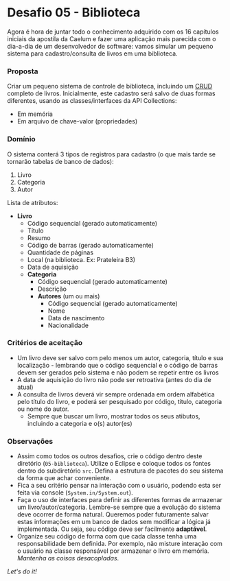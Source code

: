 # Desafio 05 - Biblioteca

Agora é hora de juntar todo o conhecimento adquirido com os 16 capítulos iniciais da apostila da Caelum e fazer uma aplicação mais parecida com o dia-a-dia de um desenvolvedor de software: vamos simular um pequeno sistema para cadastro/consulta de livros em uma biblioteca.

### Proposta

Criar um pequeno sistema de controle de biblioteca, incluindo um [CRUD](https://pt.wikipedia.org/wiki/CRUD) completo de livros. Inicialmente, este cadastro será salvo de duas formas diferentes, usando as classes/interfaces da API Collections:

- Em memória
- Em arquivo de chave-valor (propriedades)

### Domínio

O sistema conterá 3 tipos de registros para cadastro (o que mais tarde se tornarão tabelas de banco de dados):

1. Livro
2. Categoria
3. Autor

Lista de atributos:

- **Livro**
    - Código sequencial (gerado automaticamente)
    - Título
    - Resumo
    - Código de barras (gerado automaticamente)
    - Quantidade de páginas
    - Local (na biblioteca. Ex: Prateleira B3)
    - Data de aquisição
    - **Categoria**
        - Código sequencial (gerado automaticamente)
        - Descrição
        - **Autores** (um ou mais)
            - Código sequencial (gerado automaticamente)
            - Nome
            - Data de nascimento
            - Nacionalidade

### Critérios de aceitação

- Um livro deve ser salvo com pelo menos um autor, categoria, título e sua localização - lembrando que o código sequencial e o código de barras devem ser gerados pelo sistema e não podem se repetir entre os livros
- A data de aquisição do livro não pode ser retroativa (antes do dia de atual)
- A consulta de livros deverá vir sempre ordenada em ordem alfabética pelo título do livro, e poderá ser pesquisado por código, título, categoria ou nome do autor.
    - Sempre que buscar um livro, mostrar todos os seus atibutos, incluindo a categoria e o(s) autor(es)

### Observações

- Assim como todos os outros desafios, crie o código dentro deste diretório (`05-biblioteca`). Utilize o Eclipse e coloque todos os fontes dentro do subdiretório `src`. Defina a estrutura de pacotes do seu sistema da forma que achar conveniente.
- Fica a seu critério pensar na interação com o usuário, podendo esta ser feita via console (`System.in/System.out`).
- Faça o uso de interfaces para definir as diferentes formas de armazenar um livro/autor/categoria. Lembre-se sempre que a evolução do sistema deve ocorrer de forma natural. Queremos poder futuramente salvar estas informações em um banco de dados sem modificar a lógica já implementada. Ou seja, seu código deve ser facilmente **adaptável**.
- Organize seu código de forma com que cada classe tenha uma responsabilidade bem definida. Por exemplo, não misture interação com o usuário na classe responsável por armazenar o livro em memória. _Mantenha as coisas desacopladas_.

_Let's do it!_